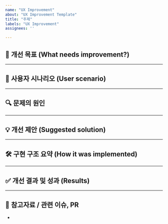 ```yaml
---
name: "UX Improvement"
about: "UX Improvement Template"
title: "주제"
labels: "UX Improvement"
assignees: ''

---
```


## 🎯 개선 목표 (What needs improvement?)
<!-- 어떤 UX 불편, 문제를 개선하고 싶은가요? -->


---

## 🧭 사용자 시나리오 (User scenario)
<!-- 사용자가 어떤 흐름에서 이 불편, 문제를 겪는지 구체적으로 설명해주세요 -->



---

## 🔍 문제의 원인
<!-- 코드/구조상 원인이 있다면 작성해주세요 -->



---

## 💡 개선 제안 (Suggested solution)
<!-- 어떤 해결책이 있는지 구체적으로 작성해주세요 -->


---

## 🛠 구현 구조 요약 (How it was implemented)
<!-- 실제 구현한 방식이나 변경한 구조를 요약해주세요 -->



---

## ✅ 개선 결과 및 성과 (Results)
<!-- 어떤 효과가 있었는지 정량적/정성적으로 작성해주세요 -->



---

## 🔗 참고자료 / 관련 이슈, PR
- 
